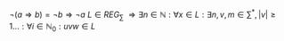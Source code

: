 $\neg(a\Rightarrow b) = \neg b \Rightarrow \neg a$
$L \in REG_{\sum}$
$\Rightarrow\exists n\in \mathbb{N}:\forall x \in L: \exists n,v,m \in \sum^*,|v|\geq 1 \dots : \forall i \in \mathbb{N}_0:uvw\in L$
